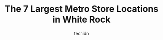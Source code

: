 ---
layout: ampstory
image: https://i0.wp.com/www.auto.or.id/wp-content/uploads/2023/06/city-of-white-rock-0-white-rock-1686327043.jpeg?resize=640,853
author: techidn
featured: false
description: White Rock, British Columbia, Canada is a haven for Metro enthusiasts, boasting an impressive array of 7 top-notch establishments. Whether youre a seasoned connoisseur or simply curious to 
title: The 7 Largest Metro Store Locations in White Rock
cover:
   title: The 7 Largest Metro Store Locations in White Rock
   subtitle: AUTO.OR.ID
   background: https://www.auto.or.id/wp-content/uploads/2023/06/city-of-white-rock-0-white-rock-1686327043.jpeg

pages: 
 - layout: thirds
   top: <h1>#1 East Beach</h1>
   bottom: "<p>Great walking paths and a fantastic place to watch the sunset. It is right next to the train tracks, so its fun when the train passes by. The views are great at any time</p>"
   background: https://www.auto.or.id/wp-content/uploads/2023/06/city-of-white-rock-1-white-rock-1686327045.jpeg
   backgroundblur: true
 - layout: thirds
   top: <h1>#2 White Rock Pier</h1>
   bottom: "<p>White Rock, BC, Canada</p>"
   background: https://www.auto.or.id/wp-content/uploads/2023/06/city-of-white-rock-2-white-rock-1686327045.png
   cta:
      link: https://www.auto.or.id/the-7-largest-metro-store-locations-in-white-rock/
      text: The 7 Largest Metro Store Locations in White Rock
 - layout: thirds
   top: <h1>#3 Mr. Chu Tea & Coffee</h1>
   bottom: "<p>15216 Pacific Ave, White Rock, BC V4B 1P7, Canada</p>"
   background: https://images.unsplash.com/photo-1598543877974-8fc727861c38?ixlib=rb-4.0.3&ixid=MnwxMjA3fDB8MHxwaG90by1wYWdlfHx8fGVufDB8fHx8&auto=format&fit=crop&w=640&h=853&q=80
   cta:
      link: https://www.auto.or.id/the-7-largest-metro-store-locations-in-white-rock/
      text: The 7 Largest Metro Store Locations in White Rock
 - layout: thirds
   top: <h1>#4 The Salvation Army Thrift Store</h1>
   bottom: "<p>1327 Johnston Rd, White Rock, BC V4B 3Z3, Canada</p>"
   background: https://images.unsplash.com/photo-1639927665333-f658d65ef32a?ixlib=rb-4.0.3&ixid=MnwxMjA3fDB8MHxwaG90by1wYWdlfHx8fGVufDB8fHx8&auto=format&fit=crop&w=640&h=853&q=80
   cta:
      link: https://www.auto.or.id/the-7-largest-metro-store-locations-in-white-rock/
      text: The 7 Largest Metro Store Locations in White Rock
 - layout: thirds
   top: <h1>#5 Metrotown Station</h1>
   bottom: "<p>Burnaby, BC, Canada</p>"
   background: https://images.unsplash.com/photo-1493238792000-8113da705763?ixlib=rb-4.0.3&ixid=MnwxMjA3fDB8MHxwaG90by1wYWdlfHx8fGVufDB8fHx8&auto=format&fit=crop&w=640&h=853&q=80
   cta:
      link: https://www.auto.or.id/the-7-largest-metro-store-locations-in-white-rock/
      text: The 7 Largest Metro Store Locations in White Rock
 - layout: thirds
   top: <h1>#6 Subway</h1>
   bottom: "<p>1797 152 St Suite 105, Surrey, BC V4A 4N3, Canada</p>"
   background: https://images.unsplash.com/photo-1637160967973-88751d581827?ixlib=rb-4.0.3&ixid=MnwxMjA3fDB8MHxwaG90by1wYWdlfHx8fGVufDB8fHx8&auto=format&fit=crop&w=640&h=853&q=80
   cta:
      link: https://www.auto.or.id/the-7-largest-metro-store-locations-in-white-rock/
      text: The 7 Largest Metro Store Locations in White Rock
 - layout: thirds
   top: <h1>#7 Subway</h1>
   bottom: "<p>2255 King George Blvd, Surrey, BC V4A 5A4, Canada</p>"
   background: https://images.unsplash.com/photo-1594420307680-4e404e105d86?ixlib=rb-4.0.3&ixid=MnwxMjA3fDB8MHxwaG90by1wYWdlfHx8fGVufDB8fHx8&auto=format&fit=crop&w=640&h=853&q=80
   cta:
      link: https://www.auto.or.id/the-7-largest-metro-store-locations-in-white-rock/
      text: The 7 Largest Metro Store Locations in White Rock
 - layout: thirds
   middle: Continue reading...
   background: https://images.unsplash.com/photo-1586158775613-8c3ee053acbe?ixlib=rb-4.0.3&ixid=MnwxMjA3fDB8MHxwaG90by1wYWdlfHx8fGVufDB8fHx8&auto=format&fit=crop&w=640&h=853&q=80
   cta:
      link: https://www.auto.or.id/the-7-largest-metro-store-locations-in-white-rock/
      text: The 7 Largest Metro Store Locations in White Rock

---